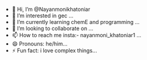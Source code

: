 - 👋 Hi, I’m @Nayanmonikhatoniar
- 👀 I’m interested in gec ...
- 🌱 I’m currently learning chemE and programming ...
- 💞️ I’m looking to collaborate on ...
- 📫 How to reach me insta:- nayanmoni_khatoniar1 ...
- 😄 Pronouns: he/him...
- ⚡ Fun fact: i love complex things...

<!---
Nayanmonikhatoniar/Nayanmonikhatoniar is a ✨ special ✨ repository because its `README.md` (this file) appears on your GitHub profile.
You can click the Preview link to take a look at your changes.
--->
